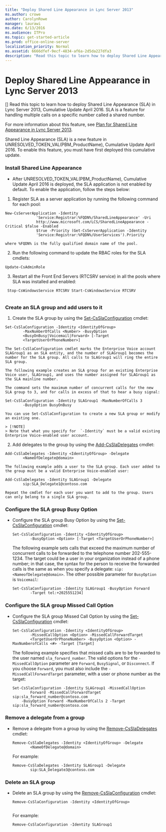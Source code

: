 ```yaml
---
title: "Deploy Shared Line Appearance in Lync Server 2013"
ms.author: crowe
author: CarolynRowe
manager: laurawi
ms.date: 6/13/2016
ms.audience: ITPro
ms.topic: get-started-article
ms.prod: office-online-server
localization_priority: Normal
ms.assetid: 6666dfef-9ecf-4834-af6a-2d5da227dfa3
description: "Read this topic to learn how to deploy Shared Line Appearance (SLA) in Lync Server 2013, Cumulative Update April 2016. SLA is a feature for handling multiple calls on a specific number called a shared number."
---
```


# Deploy Shared Line Appearance in Lync Server 2013
[]
Read this topic to learn how to deploy Shared Line Appearance (SLA) in Lync Server 2013, Cumulative Update April 2016. SLA is a feature for handling multiple calls on a specific number called a shared number. 
  
For more information about this feature, see [Plan for Shared Line Appearance in Lync Server 2013](plan-for-shared-line-appearance.md).
  
Shared Line Appearance (SLA) is a new feature in UNRESOLVED_TOKEN_VAL(PBM_ProductName), Cumulative Update April 2016. To enable this feature, you must have first deployed this cumulative update.
  
### Install Shared Line Appearance

- After UNRESOLVED_TOKEN_VAL(PBM_ProductName), Cumulative Update April 2016 is deployed, the SLA application is not enabled by default. To enable the application, follow the steps below:
    
1. Register SLA as a server application by running the following command for each pool:
    
  ```
  New-CsServerApplication -Identity
  				'Service:Registrar:%FQDN%/SharedLineAppearance' -Uri
  				http://www.microsoft.com/LCS/SharedLineAppearance -Critical $false -Enabled
  				$true -Priority (Get-CsServerApplication -Identity
  				'Service:Registrar:%FQDN%/UserServices').Priority 
  ```

    where %FQDN% is the fully qualified domain name of the pool. 
    
2. Run the following command to update the RBAC roles for the SLA cmdlets: 
    
  ```
  Update-CsAdminRole 
  ```

3. Restart all the Front End Servers (RTCSRV service) in all the pools where SLA was installed and enabled:
    
  ```
   Stop-CsWindowsService RTCSRV Start-CsWindowsService RTCSRV
  				
  ```

### Create an SLA group and add users to it

1. Create the SLA group by using the [Set-CsSlaConfiguration](set-csslaconfiguration.md) cmdlet: 
    
  ```
  Set-CsSlaConfiguration -Identity <IdentityOfGroup>
  		  -MaxNumberOfCalls <Number> -BusyOption
  		  <BusyOnBusy|Voicemail|Forward> [-Target
  		  <TargetUserOrPhoneNumber>]
  ```

    The Set-CsSlaConfiguration cmdlet marks the Enterprise Voice account SLAGroup1 as an SLA entity, and the number of SLAGroup1 becomes the number for the SLA group. All calls to SLAGroup1 will ring the entire SLA group.
    
    The following example creates an SLA group for an existing Enterprise Voice user, SLAGroup1, and uses the number assigned for SLAGroup1 as the SLA mainline number. 
    
    The command sets the maximum number of concurrent calls for the new SLA group to 3, and for calls in excess of that to hear a busy signal:
    
  ```
  Set-CsSlaConfiguration -Identity SLAGroup1 -MaxNumberOfCalls 3
  		  -BusyOption BusyOnBusy
  ```

    You can use Set-CsSlaConfiguration to create a new SLA group or modify an existing one.
    
    > [!NOTE]
    > Note that what you specify for  `-Identity` must be a valid existing Enterprise Voice-enabled user account. 
  
2. Add delegates to the group by using the [Add-CsSlaDelegates](add-cssladelegates.md) cmdlet: 
    
  ```
  Add-CsSlaDelegates -Identity <IdentityOfGroup> -Delegate
  		  <NameOfDelegate@domain>
  ```

    The following example adds a user to the SLA group. Each user added to the group must be a valid Enterprise Voice-enabled user:
    
  ```
  Add-CsSlaDelegates -Identity SLAGroup1 -Delegate
  		  sip:SLA_Delegate1@contoso.com
  ```

    Repeat the cmdlet for each user you want to add to the group. Users can only belong to a single SLA group.
    
### Configure the SLA group Busy Option

- Configure the SLA group Busy Option by using the [Set-CsSlaConfiguration](set-csslaconfiguration.md) cmdlet: 
    
  ```
  Set-CsSlaConfiguration -Identity <IdentityOfGroup>
  		  -BusyOption <Option> [-Target <TargetUserOrPhoneNumber>]
  ```

    The following example sets calls that exceed the maximum number of concurrent calls to be forwarded to the telephone number 202-555-1234. The target could be a user in your organization instead of a phone number; in that case, the syntax for the person to receive the forwarded calls is the same as when you specify a delegate:  `sip:<NameofDelegate@domain>`. The other possible parameter for  `BusyOption` is  `Voicemail`:
    
  ```
  Set-CsSlaConfiguration -Identity SLAGroup1 -BusyOption Forward
  		  -Target tel:+2025551234]
  ```

### Configure the SLA group Missed Call Option

- Configure the SLA group Missed Call Option by using the [Set-CsSlaConfiguration](set-csslaconfiguration.md) cmdlet: 
    
  ```
  Set-CsSlaConfiguration -Identity <IdentityOfGroup> 
  		  -MissedCallOption <Option> -MissedCallForwardTarget
  		  <TargetUserOrPhoneNumber> -BusyOption <Option> -MaxNumberofCalls <#> -Target [Target]
  ```

    The following example specifies that missed calls are to be forwarded to the user named  `sla_forward_number`. The valid options for the  `-MissedCallOption` parameter are  `Forward`,  `BusySignal`, or  `Disconnect`. If you choose  `Forward`, you must also include the  `-MissedCallForwardTarget` parameter, with a user or phone number as the target: 
    
  ```
  Set-CsSlaConfiguration -Identity SLAGroup1 -MissedCallOption
  		  Forward -MissedCallForwardTarget sip:sla_forward_number@contoso.com 
      -BusyOption Forward -MaxNumberOfCalls 2 -Target sip:sla_forward_number@contoso.com 
  ```

### Remove a delegate from a group

- Remove a delegate from a group by using the [Remove-CsSlaDelegates](remove-cssladelegates.md) cmdlet: 
    
  ```
  Remove-CsSlaDelegates -Identity <IdentityOfGroup> -Delegate
  		  <NameOfDelegate@domain>
  ```

    For example:
    
  ```
  Remove-CsSlaDelegates -Identity SLAGroup1 -Delegate
  		  sip:SLA_Delegate3@contoso.com
  ```

### Delete an SLA group

- Delete an SLA group by using the [Remove-CsSlaConfiguration](remove-csslaconfiguration.md) cmdlet: 
    
  ```
  Remove-CsSlaConfiguration -Identity <IdentityOfGroup>
  		  
  ```

    For example:
    
  ```
  Remove-CsSlaConfiguration -Identity SLAGroup1 
  ```


